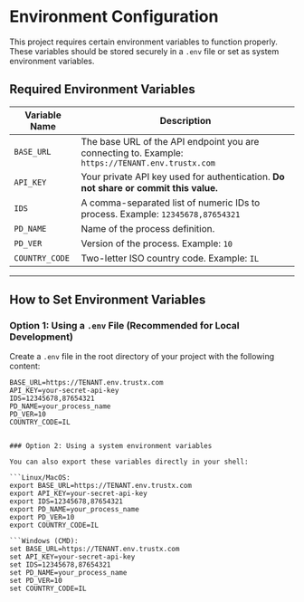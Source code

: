 # Environment Configuration

This project requires certain environment variables to function properly. These variables should be stored securely in a `.env` file or set as system environment variables.

## Required Environment Variables

| Variable Name   | Description                                                                 |
|------------------|-----------------------------------------------------------------------------|
| `BASE_URL`       | The base URL of the API endpoint you are connecting to. Example: `https://TENANT.env.trustx.com` |
| `API_KEY`        | Your private API key used for authentication. **Do not share or commit this value.** |
| `IDS`            | A comma-separated list of numeric IDs to process. Example: `12345678,87654321` |
| `PD_NAME`        | Name of the process definition. |
| `PD_VER`         | Version of the process. Example: `10` |
| `COUNTRY_CODE`   | Two-letter ISO country code. Example: `IL` |

---

## How to Set Environment Variables

### Option 1: Using a `.env` File (Recommended for Local Development)

Create a `.env` file in the root directory of your project with the following content:

```env
BASE_URL=https://TENANT.env.trustx.com
API_KEY=your-secret-api-key
IDS=12345678,87654321
PD_NAME=your_process_name
PD_VER=10
COUNTRY_CODE=IL


### Option 2: Using a system environment variables

You can also export these variables directly in your shell:

```Linux/MacOS:
export BASE_URL=https://TENANT.env.trustx.com
export API_KEY=your-secret-api-key
export IDS=12345678,87654321
export PD_NAME=your_process_name
export PD_VER=10
export COUNTRY_CODE=IL

```Windows (CMD):
set BASE_URL=https://TENANT.env.trustx.com
set API_KEY=your-secret-api-key
set IDS=12345678,87654321
set PD_NAME=your_process_name
set PD_VER=10
set COUNTRY_CODE=IL
